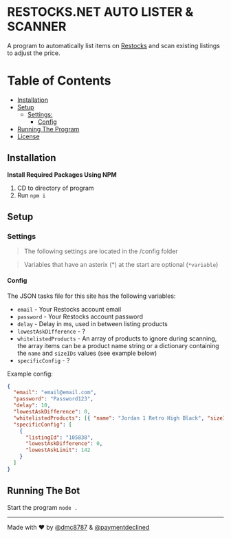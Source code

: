 # RESTOCKS.NET AUTO LISTER & SCANNER

A program to automatically list items on [Restocks](https://restocks.net/) and scan existing listings to adjust the price.
# Table of Contents

- [Installation](#installation)
- [Setup](#setup)
  - [Settings:](#settings)
    - [Config](#config)
- [Running The Program](#running-the-program)
- [License](#license)

## Installation

**Install Required Packages Using NPM**

1. CD to directory of program
2. Run `npm i`

## Setup

### Settings

> The following settings are located in the /config folder

> Variables that have an asterix (*) at the start are optional (`*variable`)

#### Config

The JSON tasks file for this site has the following variables:

- `email` - Your Restocks account email 
- `password` - Your Restocks account password
- `delay` - Delay in ms, used in between listing products
- `lowestAskDifference` - ?
- `whitelistedProducts` - An array of products to ignore during scanning, the array items can be a product name string or a dictionary containing the `name` and `sizeIDs` values (see example below) 
- `specificConfig` - ?


Example config:

```json
{
  "email": "email@email.com",
  "password": "Password123",
  "delay": 10,
  "lowestAskDifference": 0,
  "whitelistedProducts": [{ "name": "Jordan 1 Retro High Black", "sizeIDs": ["5", "22"] }],
  "specificConfig": [
    {
      "listingId": "105838",
      "lowestAskDifference": 0,
      "lowestAskLimit": 142
    }
  ]
}
```
## Running The Bot

Start the program `node .`

---

Made with ❤  by [@dmc8787](https://twitter.com/dmc8787) & [@paymentdeclined](https://twitter.com/paymentdecIined)